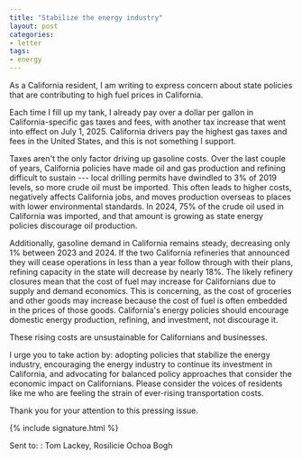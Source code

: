 ```yaml
---
title: "Stabilize the energy industry"
layout: post
categories:
- letter
tags: 
- energy
---
```


As a California resident, I am writing to express concern about state policies that are contributing to high fuel prices in California.

Each time I fill up my tank, I already pay over a dollar per gallon in California-specific gas taxes and fees, with another tax increase that went into effect on July 1, 2025. California drivers pay the highest gas taxes and fees in the United States, and this is not something I support.

Taxes aren't the only factor driving up gasoline costs. Over the last couple of years, California policies have made oil and gas production and refining difficult to sustain --- local drilling permits have dwindled to 3% of 2019 levels, so more crude oil must be imported. This often leads to higher costs, negatively affects California jobs, and moves production overseas to places with lower environmental standards. In 2024, 75% of the crude oil used in California was imported, and that amount is growing as state energy policies discourage oil production.

Additionally, gasoline demand in California remains steady, decreasing only 1% between 2023 and 2024. If the two California refineries that announced they will cease operations in less than a year follow through with their plans, refining capacity in the state will decrease by nearly 18%. The likely refinery closures mean that the cost of fuel may increase for Californians due to supply and demand economics. This is concerning, as the cost of groceries and other goods may increase because the cost of fuel is often embedded in the prices of those goods. California's energy policies should encourage domestic energy production, refining, and investment, not discourage it.

These rising costs are unsustainable for Californians and businesses.

I urge you to take action by: adopting policies that stabilize the energy industry, encouraging the energy industry to continue its investment in California, and advocating for balanced policy approaches that consider the economic impact on Californians. Please consider the voices of residents like me who are feeling the strain of ever-rising transportation costs.

Thank you for your attention to this pressing issue.

{% include signature.html %}

Sent to: 
: Tom Lackey, Rosilicie Ochoa Bogh
